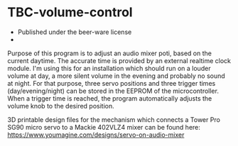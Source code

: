 # TBC-volume-control
 * Published under the beer-ware license 
 * 
Purpose of this program is to adjust an audio mixer poti, based on the current daytime.
The accurate time is provided by an external realtime clock module.
I'm using this for an installation which should run on a louder volume at day, a more silent volume in the evening and probably no sound at night.
For that purpose, three servo positions and three trigger times (day/evening/night) can be stored in the EEPROM of the microcontroller.
When a trigger time is reached, the program automatically adjusts the volume knob to the desired position.

3D printable design files for the mechanism which connects a Tower Pro SG90 micro servo to a Mackie 402VLZ4 mixer can be found here: 
https://www.youmagine.com/designs/servo-on-audio-mixer
